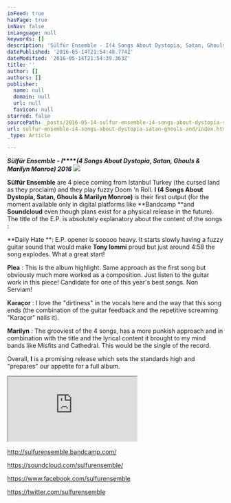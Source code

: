 ```yaml
---
inFeed: true
hasPage: true
inNav: false
inLanguage: null
keywords: []
description: 'Sülfür Ensemble - I(4 Songs About Dystopia, Satan, Ghouls & Marilyn Monroe) 2016'
datePublished: '2016-05-14T21:54:48.774Z'
dateModified: '2016-05-14T21:54:39.363Z'
title: ''
author: []
authors: []
publisher:
  name: null
  domain: null
  url: null
  favicon: null
starred: false
sourcePath: _posts/2016-05-14-sulfur-ensemble-i4-songs-about-dystopia-satan-ghouls-and.md
url: sulfur-ensemble-i4-songs-about-dystopia-satan-ghouls-and/index.html
_type: Article

---
```

**_Sülfür Ensemble - I_****_(4 Songs About Dystopia, Satan, Ghouls & Marilyn Monroe) 2016_**
![](https://the-grid-user-content.s3-us-west-2.amazonaws.com/a6e34f16-61a5-4fcc-adc0-ca7695a8995b.jpg)

**Sülfür Ensemble** are 4 piece coming from Istanbul Turkey (the cursed land as they proclaim) and they play fuzzy Doom 'n Roll. **I (4 Songs About Dystopia, Satan, Ghouls & Marilyn Monroe)** is their first output (for the moment available only in digital platforms like **Bandcamp **and **Soundcloud** even though plans exist for a physical release in the future). The title of the E.P. is absolutely explanatory about the content of the songs :

**Daily Hate **: E.P. opener is sooooo heavy. It starts slowly having a fuzzy guitar sound that would make **Tony Iommi** proud but just around 4:58 the song explodes. What a great start!

**Plea** : This is the album highlight. Same approach as the first song but obviously much more worked as a composition. Just listen to the guitar work in this piece! Candidate for one of this year's best songs. Non Serviam!

**Karaçor** : I love the "dirtiness" in the vocals here and the way that this song ends (the combination of the guitar feedback and the repetitive screaming "Karaçor" nails it).

**Marilyn** : The grooviest of the 4 songs, has a more punkish approach and in combination with the title and the lyrical content it brought to my mind bands like Misfits and Cathedral. This would be the single of the record.

Overall, **I** is a promising release which sets the standards high and "prepares" our appetite for a full album.

<iframe src="http://bandcamp.com/EmbeddedPlayer/album=1998382992/size=small/bgcol=ffffff/linkcol=0687f5/transparent=true/" style=""></iframe>

http://sulfurensemble.bandcamp.com/

https://soundcloud.com/sulfurensemble/

https://www.facebook.com/sulfurensemble

https://twitter.com/sulfurensemble
